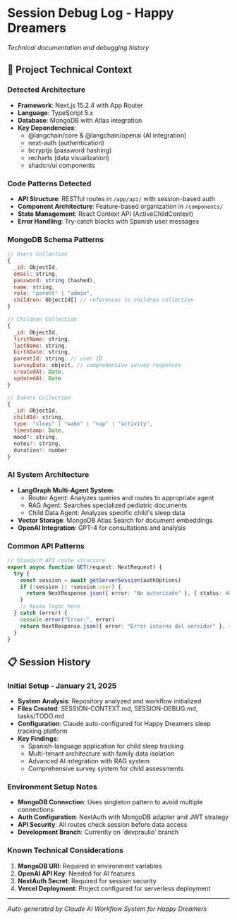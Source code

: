 # Session Debug Log - Happy Dreamers

*Technical documentation and debugging history*

## 🎯 Project Technical Context

### Detected Architecture
- **Framework**: Next.js 15.2.4 with App Router
- **Language**: TypeScript 5.x
- **Database**: MongoDB with Atlas integration
- **Key Dependencies**: 
  - @langchain/core & @langchain/openai (AI integration)
  - next-auth (authentication)
  - bcryptjs (password hashing)
  - recharts (data visualization)
  - shadcn/ui components

### Code Patterns Detected
- **API Structure**: RESTful routes in `/app/api/` with session-based auth
- **Component Architecture**: Feature-based organization in `/components/`
- **State Management**: React Context API (ActiveChildContext)
- **Error Handling**: Try-catch blocks with Spanish user messages

### MongoDB Schema Patterns
```javascript
// Users Collection
{
  _id: ObjectId,
  email: string,
  password: string (hashed),
  name: string,
  role: "parent" | "admin",
  children: ObjectId[] // references to children collection
}

// Children Collection
{
  _id: ObjectId,
  firstName: string,
  lastName: string,
  birthDate: string,
  parentId: string, // user ID
  surveyData: object, // comprehensive survey responses
  createdAt: Date,
  updatedAt: Date
}

// Events Collection
{
  _id: ObjectId,
  childId: string,
  type: "sleep" | "wake" | "nap" | "activity",
  timestamp: Date,
  mood?: string,
  notes?: string,
  duration?: number
}
```

### AI System Architecture
- **LangGraph Multi-Agent System**:
  - Router Agent: Analyzes queries and routes to appropriate agent
  - RAG Agent: Searches specialized pediatric documents
  - Child Data Agent: Analyzes specific child's sleep data
- **Vector Storage**: MongoDB Atlas Search for document embeddings
- **OpenAI Integration**: GPT-4 for consultations and analysis

### Common API Patterns
```typescript
// Standard API route structure
export async function GET(request: NextRequest) {
  try {
    const session = await getServerSession(authOptions)
    if (!session || !session.user) {
      return NextResponse.json({ error: "No autorizado" }, { status: 401 })
    }
    // Route logic here
  } catch (error) {
    console.error("Error:", error)
    return NextResponse.json({ error: "Error interno del servidor" }, { status: 500 })
  }
}
```

## 📋 Session History

### Initial Setup - January 21, 2025
- **System Analysis**: Repository analyzed and workflow initialized
- **Files Created**: SESSION-CONTEXT.md, SESSION-DEBUG.md, tasks/TODO.md
- **Configuration**: Claude auto-configured for Happy Dreamers sleep tracking platform
- **Key Findings**:
  - Spanish-language application for child sleep tracking
  - Multi-tenant architecture with family data isolation
  - Advanced AI integration with RAG system
  - Comprehensive survey system for child assessments

### Environment Setup Notes
- **MongoDB Connection**: Uses singleton pattern to avoid multiple connections
- **Auth Configuration**: NextAuth with MongoDB adapter and JWT strategy
- **API Security**: All routes check session before data access
- **Development Branch**: Currently on 'devpraulio' branch

### Known Technical Considerations
1. **MongoDB URI**: Required in environment variables
2. **OpenAI API Key**: Needed for AI features
3. **NextAuth Secret**: Required for session security
4. **Vercel Deployment**: Project configured for serverless deployment

---
*Auto-generated by Claude AI Workflow System for Happy Dreamers*
